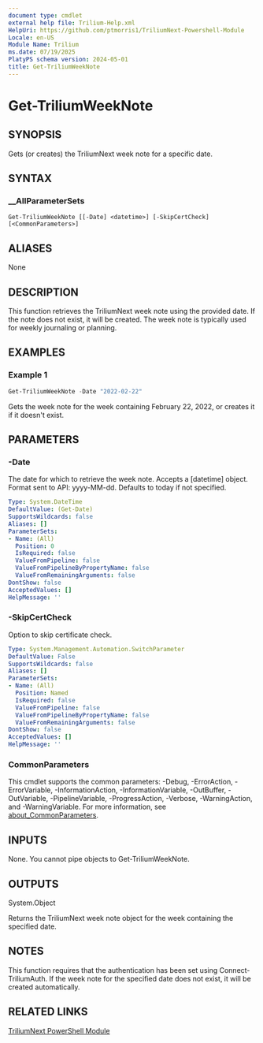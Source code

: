 ```yaml
---
document type: cmdlet
external help file: Trilium-Help.xml
HelpUri: https://github.com/ptmorris1/TriliumNext-Powershell-Module
Locale: en-US
Module Name: Trilium
ms.date: 07/19/2025
PlatyPS schema version: 2024-05-01
title: Get-TriliumWeekNote
---
```


# Get-TriliumWeekNote

## SYNOPSIS

Gets (or creates) the TriliumNext week note for a specific date.

## SYNTAX

### __AllParameterSets

```
Get-TriliumWeekNote [[-Date] <datetime>] [-SkipCertCheck] [<CommonParameters>]
```

## ALIASES

None

## DESCRIPTION

This function retrieves the TriliumNext week note using the provided date.
If the note does not exist, it will be created.
The week note is typically used for weekly journaling or planning.

## EXAMPLES

### Example 1

```powershell
Get-TriliumWeekNote -Date "2022-02-22"
```

Gets the week note for the week containing February 22, 2022, or creates it if it doesn't exist.

## PARAMETERS

### -Date

The date for which to retrieve the week note.
Accepts a [datetime] object.
Format sent to API: yyyy-MM-dd.
Defaults to today if not specified.

```yaml
Type: System.DateTime
DefaultValue: (Get-Date)
SupportsWildcards: false
Aliases: []
ParameterSets:
- Name: (All)
  Position: 0
  IsRequired: false
  ValueFromPipeline: false
  ValueFromPipelineByPropertyName: false
  ValueFromRemainingArguments: false
DontShow: false
AcceptedValues: []
HelpMessage: ''
```

### -SkipCertCheck

Option to skip certificate check.

```yaml
Type: System.Management.Automation.SwitchParameter
DefaultValue: False
SupportsWildcards: false
Aliases: []
ParameterSets:
- Name: (All)
  Position: Named
  IsRequired: false
  ValueFromPipeline: false
  ValueFromPipelineByPropertyName: false
  ValueFromRemainingArguments: false
DontShow: false
AcceptedValues: []
HelpMessage: ''
```

### CommonParameters

This cmdlet supports the common parameters: -Debug, -ErrorAction, -ErrorVariable,
-InformationAction, -InformationVariable, -OutBuffer, -OutVariable, -PipelineVariable,
-ProgressAction, -Verbose, -WarningAction, and -WarningVariable. For more information, see
[about_CommonParameters](https://go.microsoft.com/fwlink/?LinkID=113216).

## INPUTS

None. You cannot pipe objects to Get-TriliumWeekNote.

## OUTPUTS

System.Object

Returns the TriliumNext week note object for the week containing the specified date.

## NOTES

This function requires that the authentication has been set using Connect-TriliumAuth.
If the week note for the specified date does not exist, it will be created automatically.

## RELATED LINKS

[TriliumNext PowerShell Module](https://github.com/ptmorris1/TriliumNext-Powershell-Module)
